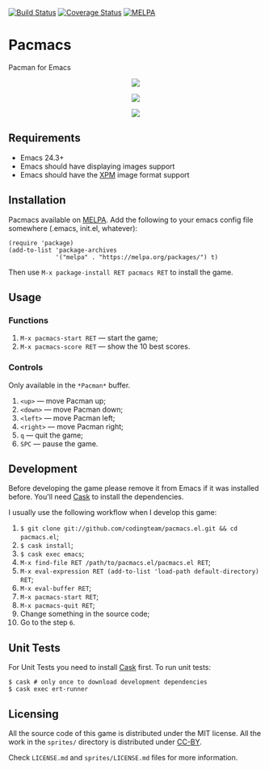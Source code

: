 [![Build Status](https://travis-ci.org/codingteam/pacmacs.el.svg?branch=master)](https://travis-ci.org/codingteam/pacmacs.el)
[![Coverage Status](https://coveralls.io/repos/codingteam/pacmacs.el/badge.svg?branch=master&service=github)](https://coveralls.io/github/codingteam/pacmacs.el?branch=master)
[![MELPA](http://melpa.org/packages/pacmacs-badge.svg)](http://melpa.org/#/pacmacs)

# Pacmacs #

Pacman for Emacs

<p align="center"><img src="http://i.imgur.com/CIf2XBc.png" href="http://i.imgur.com/CIf2XBc.png" /></p>
<p align="center"><img src="http://i.imgur.com/BXjXKnU.png" href="http://i.imgur.com/BXjXKnU.png" /></p>
<p align="center"><img src="http://i.imgur.com/nGhK9ih.png" href="http://i.imgur.com/nGhK9ih.png" /></p>

## Requirements ##

- Emacs 24.3+
- Emacs should have displaying images support
- Emacs should have the [XPM](https://en.wikipedia.org/wiki/X_PixMap) image format support

## Installation ##

Pacmacs available on [MELPA](http://melpa.org/). Add the following to
your emacs config file somewhere (.emacs, init.el, whatever):

```
(require 'package)
(add-to-list 'package-archives
             '("melpa" . "https://melpa.org/packages/") t)
```

Then use `M-x package-install RET pacmacs RET` to install the game.

## Usage ##

### Functions ###

1. `M-x pacmacs-start RET` — start the game;
2. `M-x pacmacs-score RET` — show the 10 best scores.

### Controls ###

Only available in the `*Pacman*` buffer.

1. `<up>` — move Pacman up;
2. `<down>` — move Pacman down;
3. `<left>` — move Pacman left;
4. `<right>` — move Pacman right;
5. `q` — quit the game;
6. `SPC` — pause the game.


## Development ##

Before developing the game please remove it from Emacs if it was
installed before. You'll need [Cask][cask] to install the dependencies.

I usually use the following workflow when I develop this game:

1. `$ git clone git://github.com/codingteam/pacmacs.el.git && cd pacmacs.el`;
2. `$ cask install`;
3. `$ cask exec emacs`;
4. `M-x find-file RET /path/to/pacmacs.el/pacmacs.el RET`;
5. `M-x eval-expression RET (add-to-list 'load-path default-directory) RET`;
6. `M-x eval-buffer RET`;
7. `M-x pacmacs-start RET`;
8. `M-x pacmacs-quit RET`;
9. Change something in the source code;
10. Go to the step `6`.

## Unit Tests ##

For Unit Tests you need to install [Cask][cask] first. To run unit tests:

    $ cask # only once to download development dependencies
    $ cask exec ert-runner

## Licensing ##

All the source code of this game is distributed under the MIT
license. All the work in the `sprites/` directory is distributed under
[CC-BY](https://creativecommons.org/licenses/by/4.0/).

Check `LICENSE.md` and `sprites/LICENSE.md` files for more
information.

[cask]: http://cask.readthedocs.org/en/latest/
